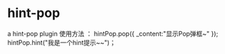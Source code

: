 # hint-pop
a hint-pop plugin
使用方法 ：
    hintPop.pop({
        _content:"显示Pop弹框~"
    });
    hintPop.hint("我是一个hint提示~~")；
